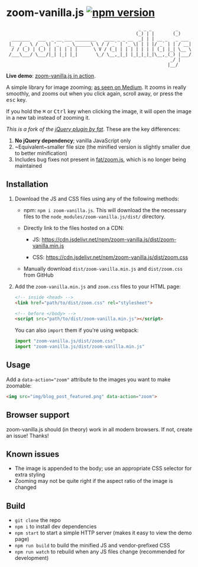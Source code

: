 # zoom-vanilla.js [![npm version](https://badge.fury.io/js/zoom-vanilla.js.svg)](https://www.npmjs.com/package/zoom-vanilla.js)

```
                                                  _ _ _         _     
                                                 (_) | |       (_)    
  _______   ___  _ __ ___ ________   ____ _ _ __  _| | | __ _   _ ___ 
 |_  / _ \ / _ \| '_ ` _ \______\ \ / / _` | '_ \| | | |/ _` | | / __|
  / / (_) | (_) | | | | | |      \ V / (_| | | | | | | | (_| |_| \__ \
 /___\___/ \___/|_| |_| |_|       \_/ \__,_|_| |_|_|_|_|\__,_(_) |___/
                                                              _/ |    
                                                             |__/     
```

**Live demo**: [zoom-vanilla.js in action][live demo].

A simple library for image zooming; [as seen on Medium][medium-zoom-article].
It zooms in really smoothly, and zooms out when you click again, scroll away,
or press the <kbd>esc</kbd> key.

If you hold the <kbd>⌘</kbd> or <kbd>Ctrl</kbd> key when clicking the image, it
will open the image in a new tab instead of zooming it.

_This is a fork of the [jQuery plugin by fat][fat-zoom]_. These are the key
differences:

1. **No jQuery dependency**; vanilla JavaScript only
2. ~Equivalent~smaller file size (the minified version is slightly smaller due
   to better minification)
3. Includes bug fixes not present in [fat/zoom.js][fat-zoom], which is no
   longer being maintained

## Installation

1. Download the JS and CSS files using any of the following methods:    

    - npm: `npm i zoom-vanilla.js`. This will download the the necessary
	  files to the `node_modules/zoom-vanilla.js/dist/` directory.

    - Directly link to the files hosted on a CDN:
    
		- JS:
		  https://cdn.jsdelivr.net/npm/zoom-vanilla.js/dist/zoom-vanilla.min.js
        
        - CSS: https://cdn.jsdelivr.net/npm/zoom-vanilla.js/dist/zoom.css
    
	- Manually download `dist/zoom-vanilla.min.js` and `dist/zoom.css` from
	  GitHub

2. Add the `zoom-vanilla.min.js` and `zoom.css` files to your HTML page:

    ```html
    <!-- inside <head> -->
    <link href="path/to/dist/zoom.css" rel="stylesheet">

    <!-- before </body> -->
    <script src="path/to/dist/zoom-vanilla.min.js"></script>
    ```

    You can also `import` them if you're using webpack:

    ```javascript
    import "zoom-vanilla.js/dist/zoom.css"
    import "zoom-vanilla.js/dist/zoom-vanilla.min.js"
    ```

## Usage

Add a `data-action="zoom"` attribute to the images you want to make
zoomable:

```html
<img src="img/blog_post_featured.png" data-action="zoom">
```

## Browser support

zoom-vanilla.js should (in theory) work in all modern browsers. If not, create
an issue! Thanks!

[medium-zoom-article]: https://medium.com/designing-medium/image-zoom-on-medium-24d146fc0c20
[fat-zoom]: https://github.com/fat/zoom.js

## Known issues

- The image is appended to the body; use an appropriate CSS selector for extra
  styling
- Zooming may not be quite right if the aspect ratio of the image is changed

## Build

- `git clone` the repo
- `npm i` to install dev dependencies
- `npm start` to start a simple HTTP server (makes it easy to view the demo
  page)
- `npm run build` to build the minified JS and vendor-prefixed CSS
- `npm run watch` to rebuild when any JS files change (recommended for
  development)

[live demo]: http://code.sahil.me/zoom-vanilla.js
